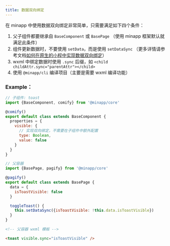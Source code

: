 ```yaml
---
title: 数据双向绑定
---
```


在 minapp 中使用数据双向绑定非常简单，只需要满足如下四个条件：

1. 父子组件都要继承自 `BaseComponent` 或 `BasePage` （使用 minapp 框架默认就满足此条件）
2. 组件更新数据时，不要使用 `setData`，而是使用 `setDataSync` （更多详情请参考文档[如何在原生的小程中实现数据双向绑定](./doc-how-to-realize-two-way-data-bind.md)）
3. wxml 中绑定数据时使用 `.sync` 后缀，如 `<child childAttr.sync="parentAttr"></child>`
4. 使用 `@minapp/cli` 编译项目（主要是需要 wxml 编译功能）

### Example：

```js
// 子组件: toast
import {BaseComponent, comify} from '@minapp/core'

@comify()
export default class extends BaseComponent {
  properties = {
    visible: {
      // 实现双向绑定，不需要在子组件中额外配置
      type: Boolean,
      value: false
    }
  }
}

```

```js
// 父容器
import {BasePage, pagify} from '@minapp/core'

@pagify()
export default class extends BasePage {
  data = {
    isToastVisible: false
  }

  toggleToast() {
    this.setDataSync({isToastVisible: !this.data.isToastVisible})
  }
}
```

```html
<!-- 父容器 wxml 模板 -->

<toast visible.sync="isToastVisible" />

```
